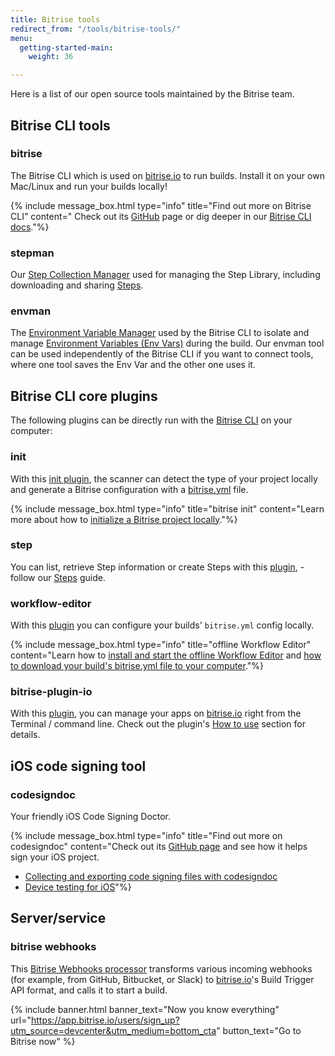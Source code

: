 ```yaml
---
title: Bitrise tools
redirect_from: "/tools/bitrise-tools/"
menu:
  getting-started-main:
    weight: 36

---
```

Here is a list of our open source tools maintained by the Bitrise team.

## Bitrise CLI tools

### bitrise

The Bitrise CLI which is used on [bitrise.io](https://www.bitrise.io) to run builds. Install it on your own Mac/Linux and run your builds locally!

{% include message_box.html type="info" title="Find out more on Bitrise CLI" content=" Check out its [GitHub](https://github.com/bitrise-io/bitrise) page or dig deeper in our [Bitrise CLI docs](/bitrise-cli/index/)."%}

### stepman

Our [Step Collection Manager](https://github.com/bitrise-io/stepman) used for managing the Step Library, including downloading and sharing [Steps](/steps-and-workflows/getting-started-steps/).

### envman

The [Environment Variable Manager](https://github.com/bitrise-io/envman) used by the Bitrise CLI to isolate and manage [Environment Variables (Env Vars)](/builds/available-environment-variables/) during the build. Our envman tool can be used independently of the Bitrise CLI if you want to connect tools, where one tool saves the Env Var and the other one uses it.

## Bitrise CLI core plugins

The following plugins can be directly run with the [Bitrise CLI](https://github.com/bitrise-io/bitrise) on your computer:

### init

With this [init plugin](https://github.com/bitrise-io/bitrise-plugins-init.git), the scanner can detect the type of your project locally and generate a Bitrise configuration with a [bitrise.yml](/bitrise-cli/index/#bitriseyml---the-configuration-format) file.

{% include message_box.html type="info" title="bitrise init" content="Learn more about how to [initialize a Bitrise project locally](/bitrise-cli/initializing-a-bitrise-project-locally/)."%}

### step

You can list, retrieve Step information or create Steps with this [plugin](https://github.com/bitrise-io/bitrise-plugins-step), - follow our [Steps](/bitrise-cli/create-your-own-step/) guide.

### workflow-editor

With this [plugin](https://github.com/bitrise-io/bitrise-workflow-editor.git) you can configure your builds' `bitrise.yml` config locally.

{% include message_box.html type="info" title="offline Workflow Editor" content="Learn how to [install and start the offline Workflow Editor](/bitrise-cli/offline-workflow-editor/) and [how to download your build's bitrise.yml file to your computer](/builds/bitrise-yml-online/#editing-and-downloading-bitriseyml-online)."%}

### bitrise-plugin-io

With this [plugin](https://github.com/bitrise-io/bitrise-plugins-io), you can manage your apps on [bitrise.io](https://www.bitrise.io) right from the Terminal / command line. Check out the plugin's [How to use](https://github.com/bitrise-io/bitrise-plugins-io#how-to-use) section for details.

## iOS code signing tool

### codesigndoc

Your friendly iOS Code Signing Doctor.

{% include message_box.html type="info" title="Find out more on codesigndoc" content="Check out its [GitHub page](https://github.com/bitrise-io/codesigndoc) and see how it helps sign your iOS project.

* [Collecting and exporting code signing files with codesigndoc](/code-signing/ios-code-signing/collecting-files-with-codesigndoc/)
* [Device testing for iOS](/testing/device-testing-for-ios/)"%}

## Server/service

### bitrise webhooks

This [Bitrise Webhooks processor](https://github.com/bitrise-io/bitrise-webhooks) transforms various incoming webhooks (for example, from GitHub, Bitbucket, or Slack) to [bitrise.io](https://www.bitrise.io)'s Build Trigger API format, and calls it to start a build.

{% include banner.html banner_text="Now you know everything" url="https://app.bitrise.io/users/sign_up?utm_source=devcenter&utm_medium=bottom_cta" button_text="Go to Bitrise now" %}